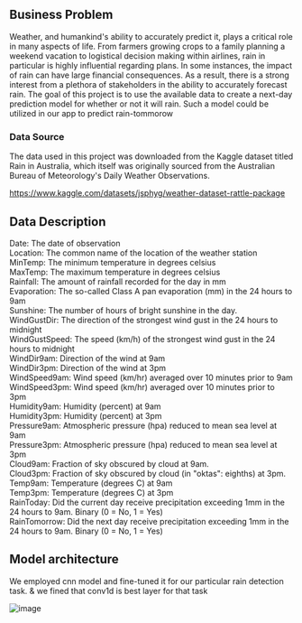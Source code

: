 ## Business Problem
Weather, and humankind's ability to accurately predict it, plays a critical role in many aspects of life. From farmers growing crops to a family planning a weekend vacation to logistical decision making within airlines, rain in particular is highly influential regarding plans. In some instances, the impact of rain can have large financial consequences. As a result, there is a strong interest from a plethora of stakeholders in the ability to accurately forecast rain. The goal of this project is to use the available data to create a next-day prediction model for whether or not it will rain. Such a model could be utilized in our app to predict rain-tommorow


### Data Source
The data used in this project was downloaded from the Kaggle dataset titled Rain in Australia, which itself was originally sourced from the Australian Bureau of Meteorology's Daily Weather Observations. 

https://www.kaggle.com/datasets/jsphyg/weather-dataset-rattle-package

## Data Description
Date: The date of observation  
Location: The common name of the location of the weather station  
MinTemp: The minimum temperature in degrees celsius  
MaxTemp: The maximum temperature in degrees celsius  
Rainfall: The amount of rainfall recorded for the day in mm  
Evaporation: The so-called Class A pan evaporation (mm) in the 24 hours to 9am  
Sunshine: The number of hours of bright sunshine in the day.  
WindGustDir: The direction of the strongest wind gust in the 24 hours to midnight  
WindGustSpeed: The speed (km/h) of the strongest wind gust in the 24 hours to midnight   
WindDir9am: Direction of the wind at 9am  
WindDir3pm: Direction of the wind at 3pm  
WindSpeed9am: Wind speed (km/hr) averaged over 10 minutes prior to 9am  
WindSpeed3pm: Wind speed (km/hr) averaged over 10 minutes prior to 3pm  
Humidity9am: Humidity (percent) at 9am  
Humidity3pm: Humidity (percent) at 3pm  
Pressure9am: Atmospheric pressure (hpa) reduced to mean sea level at 9am  
Pressure3pm: Atmospheric pressure (hpa) reduced to mean sea level at 3pm  
Cloud9am: Fraction of sky obscured by cloud at 9am.  
Cloud3pm: Fraction of sky obscured by cloud (in "oktas": eighths) at 3pm.  
Temp9am: Temperature (degrees C) at 9am  
Temp3pm: Temperature (degrees C) at 3pm  
RainToday: Did the current day receive precipitation exceeding 1mm in the 24 hours to 9am. Binary (0 = No, 1 = Yes)  
RainTomorrow: Did the next day receive precipitation exceeding 1mm in the 24 hours to 9am. Binary (0 = No, 1 = Yes)  

## Model architecture 


We employed  cnn model and fine-tuned it for our particular rain detection task. & we fined that conv1d is best layer for that task

![image](https://user-images.githubusercontent.com/31762490/202327821-c78f1577-083e-466a-b7c4-0b17df5c243e.png)



